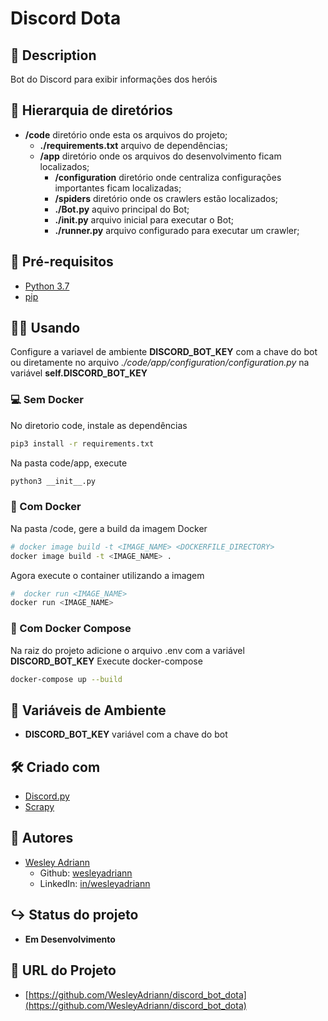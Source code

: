 Discord Dota
============

## 📝 Description

Bot do Discord para exibir informações dos heróis

## 📂 Hierarquia de diretórios

- **/code** diretório onde esta os arquivos do projeto;
  - **./requirements.txt** arquivo de dependências;
  - **/app** diretório onde os arquivos do desenvolvimento ficam localizados;
     - **/configuration** diretório onde centraliza configurações importantes ficam localizadas;
    - **/spiders** diretório onde os crawlers estão localizados;
    - **./Bot.py** aquivo principal do Bot;
    - **./__init__.py** arquivo inicial para executar o Bot;
    - **./runner.py** arquivo configurado para executar um crawler;

## 📄 Pré-requisitos

- [Python 3.7](https://www.python.org/)
- [pip](https://pypi.org/)

## 👨‍💻 Usando
Configure a variavel de ambiente **DISCORD_BOT_KEY** com a chave do bot ou diretamente no arquivo *./code/app/configuration/configuration.py* na variável **self.DISCORD_BOT_KEY**

### 💻 Sem Docker
No diretorio code, instale as dependências
```bash
pip3 install -r requirements.txt
```
Na pasta code/app, execute
```bash
python3 __init__.py
```

### 🐋 Com Docker
Na pasta /code, gere a build da imagem Docker
```bash
# docker image build -t <IMAGE_NAME> <DOCKERFILE_DIRECTORY>
docker image build -t <IMAGE_NAME> .
```
Agora execute o container utilizando a imagem
```bash
#  docker run <IMAGE_NAME>
docker run <IMAGE_NAME>
```

### 🐳 Com Docker Compose
Na raiz do projeto adicione o arquivo .env com a variável **DISCORD_BOT_KEY**
Execute docker-compose
```bash
docker-compose up --build
````

## 💬  Variáveis de Ambiente
- **DISCORD_BOT_KEY** variável com a chave do bot

## 🛠 Criado com

- [Discord.py](https://discordpy.readthedocs.io/en/latest/)
- [Scrapy](https://scrapy.org/)

## 👥 Autores
- [Wesley Adriann](https://github.com/WesleyAdriann/discord_bot_dota/commits?author=WesleyAdriann)
  - Github: [wesleyadriann](https://github.com/WesleyAdriann)
  - LinkedIn: [in/wesleyadriann](https://www.linkedin.com/in/wesleyadriann/)

## ↪ Status do projeto

- **Em Desenvolvimento**

## 📍 URL do Projeto

- [https://github.com/WesleyAdriann/discord_bot_dota](https://github.com/WesleyAdriann/discord_bot_dota)
